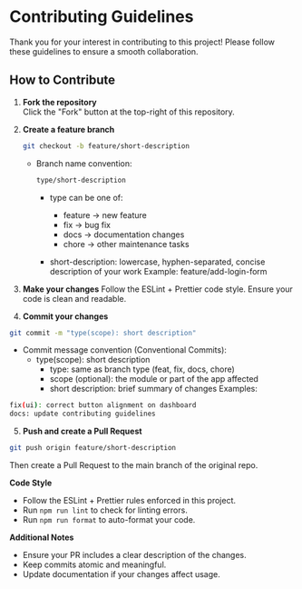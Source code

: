 # Contributing Guidelines

Thank you for your interest in contributing to this project! Please follow these guidelines to ensure a smooth collaboration.

## How to Contribute

1. **Fork the repository**  
   Click the "Fork" button at the top-right of this repository.

2. **Create a feature branch**  
   ```bash
   git checkout -b feature/short-description
   ```
   - Branch name convention:
      ```bash
      type/short-description
      ```
      - type can be one of:
         - feature → new feature
         - fix → bug fix
         - docs → documentation changes
         - chore → other maintenance tasks

      - short-description: lowercase, hyphen-separated, concise description of your work
         Example: feature/add-login-form

3. **Make your changes**
   Follow the ESLint + Prettier code style. 
   Ensure your code is clean and readable.

4. **Commit your changes**
```bash
git commit -m "type(scope): short description"
```
   - Commit message convention (Conventional Commits):
      - type(scope): short description
         - type: same as branch type (feat, fix, docs, chore)
         - scope (optional): the module or part of the app affected
         - short description: brief summary of changes
   Examples:
   ```bash
   fix(ui): correct button alignment on dashboard
   docs: update contributing guidelines
   ```

5. **Push and create a Pull Request**
```bash
git push origin feature/short-description
```
Then create a Pull Request to the main branch of the original repo.

**Code Style**

- Follow the ESLint + Prettier rules enforced in this project.
- Run `npm run lint` to check for linting errors.
- Run `npm run format` to auto-format your code.

**Additional Notes**

- Ensure your PR includes a clear description of the changes.
- Keep commits atomic and meaningful.
- Update documentation if your changes affect usage.
